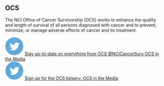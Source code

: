 <section class="usa-hero hero-landing ocs-hero" aria-label="Introduction">
  <div class="grid-container">
    <div class="text-img-container">
        <div>
            <h1 class="usa-hero__heading">
                <span class="usa-hero__heading--alt">OCS</span>
            </h1> 
            <p>The NCI Office of Cancer Survivorship (OCS) works to enhance the quality and length of survival of all persons diagnosed with cancer and to prevent, minimize, or manage adverse effects of cancer and its treatment.</p>
            <div class="hero-btns">
              <div class="hero-links">
                <img src="/assets/icons/twitter_icon_2x.png"/>
                <a class="share-page"
                href="{{ hero.button.href | relative_url }}">
                Stay up-to-date on everything from OCS @NCICancerSurv
                </a>
                <a class="usa-button ocs-media-btn" href="">OCS in the Media</a>
              </div>
              <div class="hero-links">
                <img src="/assets/icons/twitter_icon_2x.png"/>
                <a class="share-page" href="">
                Sign up for the OCS listserv.
                </a>
                <a class="usa-button ocs-stories-btn" href="">OCS in the Media</a>
              </div>
            </div>
        </div>
        <div class="hero-image"></div>
    </div>
  </div>
</section>